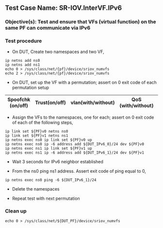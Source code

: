 
## Test Case Name: SR-IOV.InterVF.IPv6

### Objective(s): Test and ensure that VFs (virtual function) on the same PF can communicate via IPv6

### Test procedure

* On DUT, Create two namespaces and two VF,
```
ip netns add ns0
ip netns add ns1
echo 0 > /sys/class/net/{pf}/device/sriov_numvfs
echo 2 > /sys/class/net/{pf}/device/sriov_numvfs
```

* On DUT, set up the VF with a permutation; assert on 0 exit code of each permutation setup

| Spoofchk (on/off) | Trust(on/off) | vlan(with/without) | QoS (with/without) | max_tx_rate (with/without) |
| --- | --- | --- | --- | --- |

* Assign the VFs to the namespaces, one for each; assert on 0 exit code of each of the following steps,
```
ip link set ${PF}v0 netns ns0
ip link set ${PF}v1 netns ns1
ip netns exec ns0 ip link set ${PF}v0 up
ip netns exec ns0 ip -6 address add ${DUT_IPv6_0}/24 dev ${PF}v0
ip netns exec ns1 ip link set ${PF}v1 up
ip netns exec ns1 ip -6 address add ${DUT_IPv6_1}/24 dev ${PF}v1
```

* Wait 3 seconds for IPv6 neighbor established

* From the ns0 ping ns1 address. Assert exit code of ping equal to 0,
```
ip netns exec ns0 ping -6 ${DUT_IPv6_1}/24
```

* Delete the namespaces

* Repeat test with next permutation

### Clean up
```
echo 0 > /sys/class/net/${DUT_PF}/device/sriov_numvfs
```
